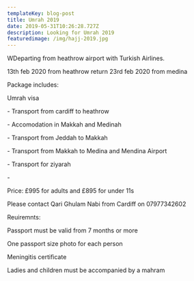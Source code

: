 ```yaml
---
templateKey: blog-post
title: Umrah 2019
date: 2019-05-31T10:26:28.727Z
description: Looking for Umrah 2019
featuredimage: /img/hajj-2019.jpg
---
```

WDeparting from heathrow airport with Turkish Airlines.

13th feb 2020 from heathrow return 23rd feb 2020 from medina





Package includes:



Umrah visa



\- Transport from cardiff to heathrow



\- Accomodation in Makkah and Medinah



\- Transport from Jeddah to Makkah



\- Transport from Makkah to Medina and Mendina Airport



\- Transport for ziyarah



\-



Price: £995 for adults and £895 for under 11s







Please contact Qari Ghulam Nabi from Cardiff on 07977342602







Reuiremnts: 



Passport must be valid from 7 months or more



One passport size photo for each person



Meningitis certificate



Ladies and children must be accompanied by a mahram
